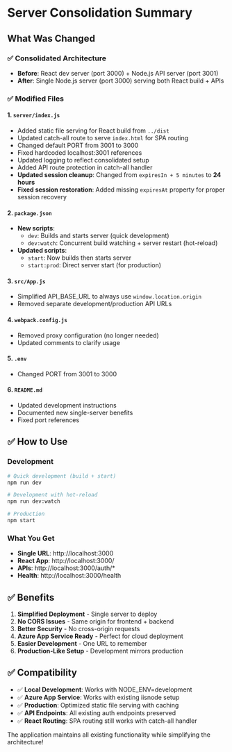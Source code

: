 # Server Consolidation Summary

## What Was Changed

### ✅ Consolidated Architecture
- **Before**: React dev server (port 3000) + Node.js API server (port 3001)
- **After**: Single Node.js server (port 3000) serving both React build + APIs

### ✅ Modified Files

#### 1. `server/index.js`
- Added static file serving for React build from `../dist`
- Updated catch-all route to serve `index.html` for SPA routing
- Changed default PORT from 3001 to 3000
- Fixed hardcoded localhost:3001 references
- Updated logging to reflect consolidated setup
- Added API route protection in catch-all handler
- **Updated session cleanup**: Changed from `expiresIn + 5 minutes` to **24 hours**
- **Fixed session restoration**: Added missing `expiresAt` property for proper session recovery

#### 2. `package.json`
- **New scripts**:
  - `dev`: Builds and starts server (quick development)
  - `dev:watch`: Concurrent build watching + server restart (hot-reload)
- **Updated scripts**:
  - `start`: Now builds then starts server
  - `start:prod`: Direct server start (for production)

#### 3. `src/App.js`
- Simplified API_BASE_URL to always use `window.location.origin`
- Removed separate development/production API URLs

#### 4. `webpack.config.js`
- Removed proxy configuration (no longer needed)
- Updated comments to clarify usage

#### 5. `.env`
- Changed PORT from 3001 to 3000

#### 6. `README.md`
- Updated development instructions
- Documented new single-server benefits
- Fixed port references

## ✅ How to Use

### Development
```bash
# Quick development (build + start)
npm run dev

# Development with hot-reload
npm run dev:watch

# Production
npm start
```

### What You Get
- **Single URL**: http://localhost:3000
- **React App**: http://localhost:3000/
- **APIs**: http://localhost:3000/auth/*
- **Health**: http://localhost:3000/health

## ✅ Benefits

1. **Simplified Deployment** - Single server to deploy
2. **No CORS Issues** - Same origin for frontend + backend
3. **Better Security** - No cross-origin requests
4. **Azure App Service Ready** - Perfect for cloud deployment
5. **Easier Development** - One URL to remember
6. **Production-Like Setup** - Development mirrors production

## ✅ Compatibility

- ✅ **Local Development**: Works with NODE_ENV=development
- ✅ **Azure App Service**: Works with existing iisnode setup
- ✅ **Production**: Optimized static file serving with caching
- ✅ **API Endpoints**: All existing auth endpoints preserved
- ✅ **React Routing**: SPA routing still works with catch-all handler

The application maintains all existing functionality while simplifying the architecture!